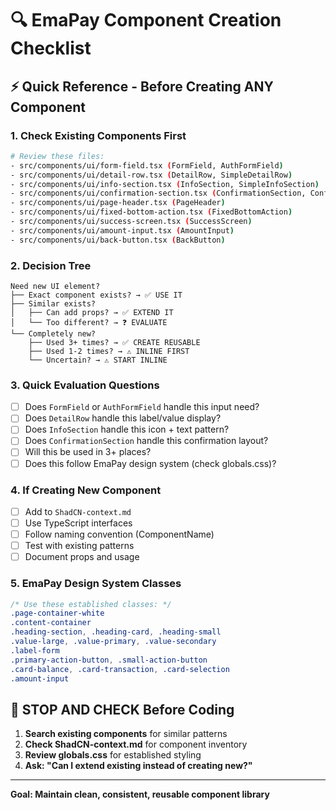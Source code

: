 # 🔍 EmaPay Component Creation Checklist

## ⚡ Quick Reference - Before Creating ANY Component

### 1. **Check Existing Components First**
```bash
# Review these files:
- src/components/ui/form-field.tsx (FormField, AuthFormField)
- src/components/ui/detail-row.tsx (DetailRow, SimpleDetailRow)  
- src/components/ui/info-section.tsx (InfoSection, SimpleInfoSection)
- src/components/ui/confirmation-section.tsx (ConfirmationSection, ConfirmationRow, ConfirmationWarning)
- src/components/ui/page-header.tsx (PageHeader)
- src/components/ui/fixed-bottom-action.tsx (FixedBottomAction)
- src/components/ui/success-screen.tsx (SuccessScreen)
- src/components/ui/amount-input.tsx (AmountInput)
- src/components/ui/back-button.tsx (BackButton)
```

### 2. **Decision Tree**
```
Need new UI element?
├── Exact component exists? → ✅ USE IT
├── Similar exists?
│   ├── Can add props? → ✅ EXTEND IT  
│   └── Too different? → ❓ EVALUATE
└── Completely new?
    ├── Used 3+ times? → ✅ CREATE REUSABLE
    ├── Used 1-2 times? → ⚠️ INLINE FIRST
    └── Uncertain? → ⚠️ START INLINE
```

### 3. **Quick Evaluation Questions**
- [ ] Does `FormField` or `AuthFormField` handle this input need?
- [ ] Does `DetailRow` handle this label/value display?
- [ ] Does `InfoSection` handle this icon + text pattern?
- [ ] Does `ConfirmationSection` handle this confirmation layout?
- [ ] Will this be used in 3+ places?
- [ ] Does this follow EmaPay design system (check globals.css)?

### 4. **If Creating New Component**
- [ ] Add to `ShadCN-context.md`
- [ ] Use TypeScript interfaces
- [ ] Follow naming convention (ComponentName)
- [ ] Test with existing patterns
- [ ] Document props and usage

### 5. **EmaPay Design System Classes**
```css
/* Use these established classes: */
.page-container-white
.content-container  
.heading-section, .heading-card, .heading-small
.value-large, .value-primary, .value-secondary
.label-form
.primary-action-button, .small-action-button
.card-balance, .card-transaction, .card-selection
.amount-input
```

## 🚨 **STOP AND CHECK** Before Coding
1. **Search existing components** for similar patterns
2. **Check ShadCN-context.md** for component inventory
3. **Review globals.css** for established styling
4. **Ask: "Can I extend existing instead of creating new?"**

---
**Goal: Maintain clean, consistent, reusable component library**

